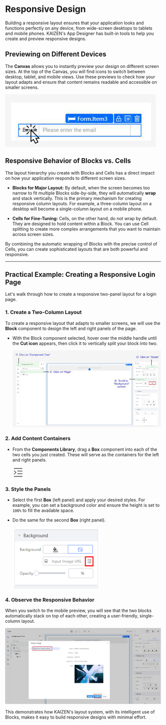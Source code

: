 # Responsive Design

Building a responsive layout ensures that your application looks and functions perfectly on any device, from wide-screen desktops to tablets and mobile phones. KAIZEN's App Designer has built-in tools to help you create and preview responsive designs.

## Previewing on Different Devices

The **Canvas** allows you to instantly preview your design on different screen sizes. At the top of the Canvas, you will find icons to switch between desktop, tablet, and mobile views. Use these previews to check how your layout adapts and ensure that content remains readable and accessible on smaller screens.

![Responsive Layout Toggle](../assets/layouts/responsive-design/image_6.png)

## Responsive Behavior of Blocks vs. Cells

The layout hierarchy you create with Blocks and Cells has a direct impact on how your application responds to different screen sizes.

*   **Blocks for Major Layout:** By default, when the screen becomes too narrow to fit multiple Blocks side-by-side, they will automatically **wrap** and stack vertically. This is the primary mechanism for creating responsive column layouts. For example, a three-column layout on a desktop will become a single-column layout on a mobile phone.

*   **Cells for Fine-Tuning:** Cells, on the other hand, do not wrap by default. They are designed to hold content within a Block. You can use Cell splitting to create more complex arrangements that you want to maintain across screen sizes.

By combining the automatic wrapping of Blocks with the precise control of Cells, you can create sophisticated layouts that are both powerful and responsive.

---

## Practical Example: Creating a Responsive Login Page

Let's walk through how to create a responsive two-panel layout for a login page.

### 1. Create a Two-Column Layout

To create a responsive layout that adapts to smaller screens, we will use the **Block** component to design the left and right panels of the page.

- With the Block component selected, hover over the middle handle until the **Cut icon** appears, then click it to vertically split your block into two.

    ![Splitting a Block](../assets/layouts/responsive-design/image_2.png)

### 2. Add Content Containers

- From the **Components Library**, drag a **Box** component into each of the two cells you just created. These will serve as the containers for the left and right panels.

    ![Adding Box Components](../assets/layouts/responsive-design/image_3.png)

### 3. Style the Panels

- Select the first **Box** (left panel) and apply your desired styles. For example, you can set a background color and ensure the height is set to `100%` to fill the available space.
- Do the same for the second **Box** (right panel).

    ![Styling the Panels](../assets/layouts/responsive-design/image_4.png)

### 4. Observe the Responsive Behavior

When you switch to the mobile preview, you will see that the two blocks automatically stack on top of each other, creating a user-friendly, single-column layout.

![Mobile Responsive View](../assets/layouts/responsive-design/image_5.png)

This demonstrates how KAIZEN's layout system, with its intelligent use of Blocks, makes it easy to build responsive designs with minimal effort.